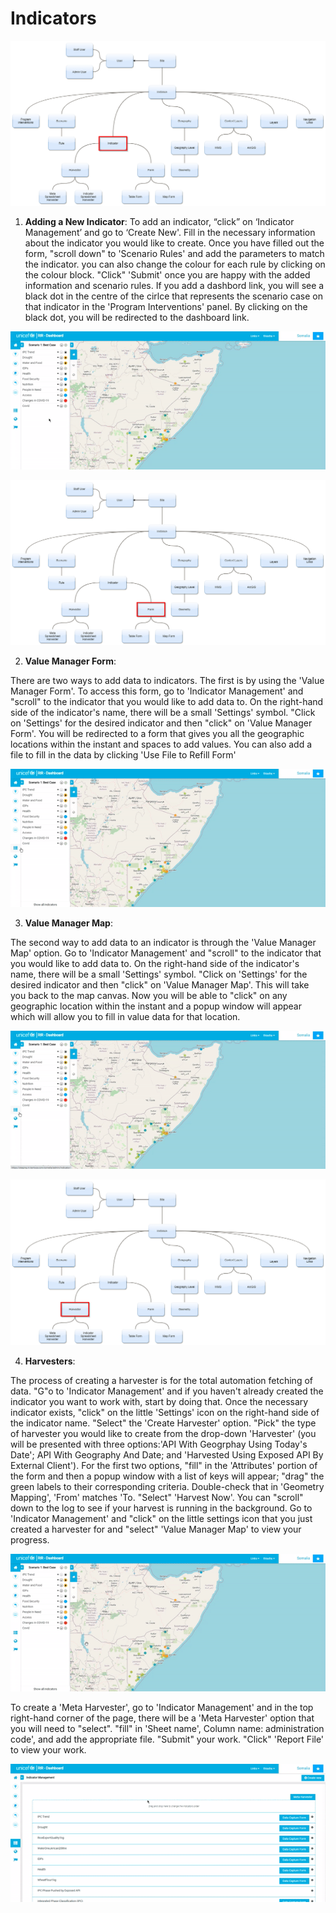 # **Indicators**


![Indicators ](../img/indicator-diagram.png "Indicators") 
>
>
1.	**Adding a New Indicator**:
To add an indicator, “click” on ‘Indicator Management’ and go to ‘Create New'. Fill in the necessary information about the indicator you would like to create. 
Once you have filled out the form, "scroll down" to 'Scenario Rules' and add the parameters to match the indicator. you can also change the colour for each rule
by clicking on the colour block. "Click" 'Submit' once you are happy with the added information and scenario rules. If you add a dashbord link, you will see 
a black dot in the centre of the cirlce that represents the scenario case on that indicator in the 'Program Interventions' panel. By clicking on the black dot,
you will be redirected to the dashboard link. 
>
![New Indicator](../img/new-indicator.gif "New Indicator") 
>
>
![Form chart](../img/form-diagram.png "Form chart") 
>
>
2.	**Value Manager Form**:
>
There are two ways to add data to indicators. The first is by using the 'Value Manager Form'. To access this form, go to 'Indicator Management' and 
"scroll" to the indicator that you would like to add data to. On the right-hand side of the indicator's name, there will be a small 'Settings' symbol.
"Click on 'Settings' for the desired indicator and then "click" on 'Value Manager Form'. You will be redirected to a form that gives you all the geographic 
locations within the instant and spaces to add values. You can also add a file to fill in the data by clicking 'Use File to Refill Form'
>

![Value Manager Form](../img/data-form.gif "Value Manager Form") 
>
>
3. **Value Manager Map**:
>
The second way to add data to an indicator is through the 'Value Manager Map' option. Go to 'Indicator Management' and "scroll" to the indicator that you would
like to add data to. On the right-hand side of the indicator's name, there will be a small 'Settings' symbol. "Click on 'Settings' for the desired indicator and
then "click" on 'Value Manager  Map'. This will take you back to the map canvas. Now you will be able to "click" on any geographic location within the instant 
and a popup window will appear which will allow you to fill in value data for that location. 
>
![Value Manager Map](../img/value-manager-map.gif "Value Manager Map")
>
>
![Harvesters](../img/harvester-diagram.png "Harvester") 
>
>
4.	**Harvesters**:
>
The process of creating a harvester is for the total automation fetching of data. "G"o to 'Indicator Management' and if you haven't already created the indicator you want to work with, start by doing that. Once the necessary indicator exists, 
"click" on the little 'Settings' icon on the right-hand side of the indicator name. "Select" the 'Create Harvester' option. "Pick" the type of harvester you would
like to create from the drop-down 'Harvester' (you will be presented with three options:'API With Geogrphay Using Today's Date'; API With Geography And Date; and 
'Harvested Using Exposed API By External Client'). For the first two options, "fill" in the 'Attributes' portion of the form and then a popup window with a list of 
keys will appear; "drag" the green labels to their corresponding criteria. Double-check that in 'Geometry Mapping', 'From' matches 'To. "Select" 'Harvest Now'. You can 
"scroll" down to the log to see if your harvest is running in the background. Go to 'Indicator Management' and "click" on the little settings icon that you just 
created a harvester for and "select" 'Value Manager Map' to view your progress. 
>
![Harvester](../img/harvester.gif "Harvester") 
>
>
To create a 'Meta Harvester', go to 'Indicator Management' and in the top right-hand corner of the page, there will be a 'Meta Harvester' option that you will 
need to "select". "fill" in 'Sheet name', Column name: administration code', and add the appropriate file. "Submit" your work. "Click" 'Report File' to view your work.

![Harvester](../img/meta-harvester.gif "Harvester") 
>
>
